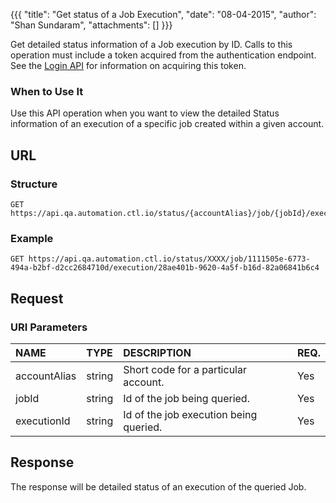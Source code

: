 {{{ "title": "Get status of a Job Execution", "date": "08-04-2015", "author": "Shan Sundaram", "attachments": [] }}}

Get detailed status information of a Job execution by ID. Calls to this operation must include a token acquired from the authentication endpoint. See the [Login API](https://www.ctl.io/api-docs/v2/#authentication-login) for information on acquiring this token.

### When to Use It

Use this API operation when you want to view the detailed Status information of an execution of a specific job created within a given account.

## URL

### Structure

    GET https://api.qa.automation.ctl.io/status/{accountAlias}/job/{jobId}/execution/{executionId}

### Example

    GET https://api.qa.automation.ctl.io/status/XXXX/job/1111505e-6773-494a-b2bf-d2cc2684710d/execution/28ae401b-9620-4a5f-b16d-82a06841b6c4

## Request

### URI Parameters

| NAME         | TYPE   | DESCRIPTION                         | REQ. |
| :------------ | :------ | :----------------------------------- | :---- |
| accountAlias | string | Short code for a particular account. | Yes  |
| jobId | string | Id of the job being queried. | Yes   |
| executionId | string | Id of the job execution being queried. | Yes   |

## Response

The response will be detailed status of an execution of the queried Job.

